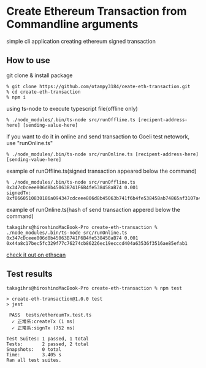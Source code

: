 # Create Ethereum Transaction from Commandline arguments

simple cli application creating ethereum signed transaction

## How to use

git clone & install package

```:
% git clone https://github.com/otampy3184/ceate-eth-transaction.git
% cd create-eth-transaction
% npm i
```

using ts-node to execute typescript file(offline only)

```:
% ./node_modules/.bin/ts-node src/runOffline.ts [recipent-address-here] [sending-value-here] 
```

if you want to do it in online and send transaction to Goeli test netowork, use "runOnline.ts"

```:
% ./node_modules/.bin/ts-node src/runOnline.ts [recipent-address-here] [sending-value-here] 
```

example of runOffline.ts(signed transaction appeared below the command)

```:
% ./node_modules/.bin/ts-node src/runOffline.ts 0x347cDceee806d8b45063B741F6B4fe538458aB74 0.001
signedTx: 0xf8660510830186a094347cdceee806d8b45063b741f6b4fe538458ab74865af3107a4000801ca09eb01332dcf3c37ff38c081e51f107978ba5b03e7fba11ef0dd503f2ac5bb23da02e81a06a3191ba72d45bc3e6f1b20eda8e5c5e1f0bee4a6060539e52805d78c1
```

example of runOnline.ts(hash of send transaction appered below the command)

```:
takagihrs@hiroshinoMacBook-Pro create-eth-transaction % ./node_modules/.bin/ts-node src/runOnline.ts 0x347cDceee806d8b45063B741F6B4fe538458aB74 0.001
0x44a8c17bec5fc329f77c76274cb86226ec19ecccd404a63536f3516ae85efab1
```

[check it out on ethscan](https://goerli.etherscan.io/tx/0x44a8c17bec5fc329f77c76274cb86226ec19ecccd404a63536f3516ae85efab1)

## Test results

```:
takagihrs@hiroshinoMacBook-Pro create-eth-transaction % npm test

> create-eth-transaction@1.0.0 test
> jest

 PASS  tests/ethereumTx.test.ts
  ✓ 正常系:createTx (1 ms)
  ✓ 正常系:signTx (752 ms)

Test Suites: 1 passed, 1 total
Tests:       2 passed, 2 total
Snapshots:   0 total
Time:        3.405 s
Ran all test suites.
```
